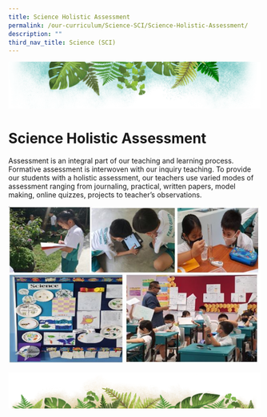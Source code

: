```yaml
---
title: Science Holistic Assessment
permalink: /our-curriculum/Science-SCI/Science-Holistic-Assessment/
description: ""
third_nav_title: Science (SCI)
---
```

![](/images/Banner.png)

# **Science Holistic Assessment**
Assessment is an integral part of our teaching and learning process. Formative assessment is interwoven with our inquiry teaching. To provide our students with a holistic assessment, our teachers use varied modes of assessment ranging from journaling, practical, written papers, model making, online quizzes, projects to teacher’s observations.

![](/images/Science/Sci1.jpeg)

![](/images/bg-bottom.png)
